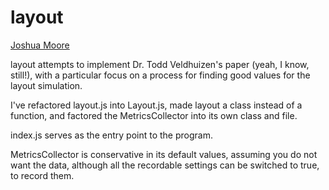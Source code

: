 # layout
[Joshua Moore](mailto:mooreolith@gmail.com)

layout attempts to implement Dr. Todd Veldhuizen's paper (yeah, I know, still!), with a
particular focus on a process for finding good values for the layout simulation. 

I've refactored layout.js into Layout.js, made layout a class instead of a function, and 
factored the MetricsCollector into its own class and file. 

index.js serves as the entry point to the program. 

MetricsCollector is conservative in its default values, assuming you do not want the data, although all the recordable settings can be switched to true, to record them. 

